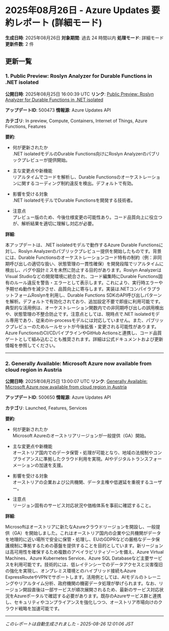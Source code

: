 # 2025年08月26日 - Azure Updates 要約レポート (詳細モード)

**生成日時**: 2025年08月26日
**対象期間**: 過去 24 時間以内
**処理モード**: 詳細モード
**更新件数**: 2 件

## 更新一覧

### 1. Public Preview: Roslyn Analyzer for Durable Functions in .NET isolated 

**公開日時**: 2025年08月25日 16:00:39 UTC
**リンク**: [Public Preview: Roslyn Analyzer for Durable Functions in .NET isolated ](https://azure.microsoft.com/updates?id=500473)

**アップデートID**: 500473
**情報源**: Azure Updates API

**カテゴリ**: In preview, Compute, Containers, Internet of Things, Azure Functions, Features

**要約**:

- 何が更新されたか  
.NET isolatedモデルのDurable Functions向けにRoslyn Analyzerのパブリックプレビューが提供開始。

- 主な変更点や新機能  
リアルタイムでコードを解析し、Durable Functionsのオーケストレーションに関するコーディング制約違反を検出。デフォルトで有効。

- 影響を受ける対象  
.NET isolatedモデルでDurable Functionsを開発する技術者。

- 注意点  
プレビュー版のため、今後仕様変更の可能性あり。コード品質向上に役立つが、解析結果を適切に理解し対応が必要。

**詳細**:

本アップデートは、.NET isolatedモデルで動作するAzure Durable Functionsに対し、Roslyn Analyzerのパブリックプレビュー提供を開始したものです。背景には、Durable Functionsのオーケストレーションコード特有の制約（例：非同期呼び出しの適切な扱い、状態管理の一貫性確保）を開発段階でリアルタイムに検出し、バグや設計ミスを未然に防止する目的があります。Roslyn AnalyzerはVisual Studioなどの開発環境に統合され、コード編集時にDurable Functions固有のルール違反を警告・エラーとして表示します。これにより、実行時エラーや予期せぬ動作を減少させ、品質向上に寄与します。実装は.NETコンパイラプラットフォームRoslynを利用し、Durable Functions SDKのAPI呼び出しパターンを解析。デフォルトで有効化されており、追加設定不要で即座に利用可能です。典型的な活用例は、オーケストレーション関数内での非同期呼び出しの誤用検出や、状態管理の不整合防止です。注意点としては、現時点で.NET isolatedモデル専用であり、従来のin-processモデルには対応していません。また、パブリックプレビューのためルールセットが今後拡張・変更される可能性があります。Azure FunctionsのCI/CDパイプラインやGitHub Actionsと連携し、コード品質ゲートとして組み込むことも推奨されます。詳細は公式ドキュメントおよび更新情報を参照してください。

---

### 2. Generally Available: Microsoft Azure now available from cloud region in Austria

**公開日時**: 2025年08月25日 13:00:07 UTC
**リンク**: [Generally Available: Microsoft Azure now available from cloud region in Austria](https://azure.microsoft.com/updates?id=500650)

**アップデートID**: 500650
**情報源**: Azure Updates API

**カテゴリ**: Launched, Features, Services

**要約**:

- 何が更新されたか  
Microsoft Azureのオーストリアリージョンが一般提供（GA）開始。

- 主な変更点や新機能  
オーストリア国内でのデータ保管・処理が可能となり、地域の法規制やコンプライアンスに準拠したクラウド利用を実現。AIやデジタルトランスフォーメーションの加速を支援。

- 影響を受ける対象  
オーストリアの企業および公共機関、データ主権や低遅延を重視するユーザー。

- 注意点  
リージョン固有のサービス対応状況や価格体系を事前に確認すること。

**詳細**:

Microsoftはオーストリアに新たなAzureクラウドリージョンを開設し、一般提供（GA）を開始しました。これはオーストリア国内の企業や公共機関がデータを地理的に近い場所で安全に保管・処理し、EUのGDPRなどの厳格なデータ保護規制に準拠するための基盤を提供することを目的としています。新リージョンは高可用性を確保するため複数のアベイラビリティゾーンを備え、Azure Virtual Machines、Azure Kubernetes Service、Azure SQL Databaseなど主要サービスを利用可能です。技術的には、低レイテンシーでのデータアクセスと災害復旧の強化を実現し、オンプレミス環境とのハイブリッド接続もAzure ExpressRouteやVPNでサポートします。活用例としては、AIモデルのトレーニングやリアルタイム分析、政府機関の機密データ処理が挙げられます。なお、リージョン開設直後は一部サービスが順次展開されるため、最新のサービス対応状況をAzureポータルで確認する必要があります。既存のAzureサービス群と連携し、セキュリティやコンプライアンスを強化しつつ、オーストリア市場向けのクラウド戦略を加速可能です。

---


*このレポートは自動生成されました - 2025-08-26 12:01:06 JST*